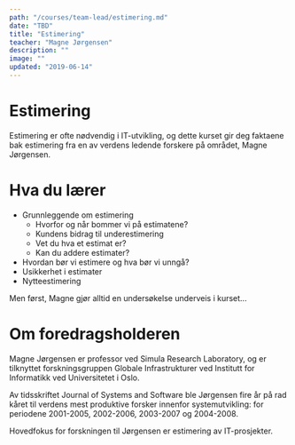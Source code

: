 ```yaml
---
path: "/courses/team-lead/estimering.md"
date: "TBD"
title: "Estimering"
teacher: "Magne Jørgensen"
description: ""
image: ""
updated: "2019-06-14"
---
```


# Estimering
Estimering er ofte nødvendig i IT-utvikling, og dette kurset gir deg faktaene bak estimering fra en av verdens ledende forskere på området, Magne Jørgensen.

# Hva du lærer
* Grunnleggende om estimering
  * Hvorfor og når bommer vi på estimatene?
  * Kundens bidrag til underestimering
  * Vet du hva et estimat er?
  * Kan du addere estimater?
* Hvordan bør vi estimere og hva bør vi unngå?
* Usikkerhet i estimater
* Nytteestimering

Men først, Magne gjør alltid en undersøkelse underveis i kurset...

# Om foredragsholderen
Magne Jørgensen er professor ved Simula Research Laboratory, og er tilknyttet forskningsgruppen Globale Infrastrukturer ved Institutt for Informatikk ved Universitetet i Oslo.

Av tidsskriftet Journal of Systems and Software ble Jørgensen fire år på rad kåret til verdens mest produktive forsker innenfor systemutvikling: for periodene 2001-2005, 2002-2006, 2003-2007 og 2004-2008.

Hovedfokus for forskningen til Jørgensen er estimering av IT-prosjekter. 